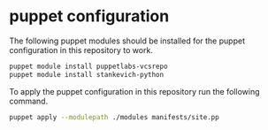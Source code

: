 # puppet configuration

The following puppet modules should be installed for the puppet configuration
in this repository to work.

```bash
puppet module install puppetlabs-vcsrepo
puppet module install stankevich-python
```

To apply the puppet configuration in this repository run the following command.

```bash
puppet apply --modulepath ./modules manifests/site.pp
```
